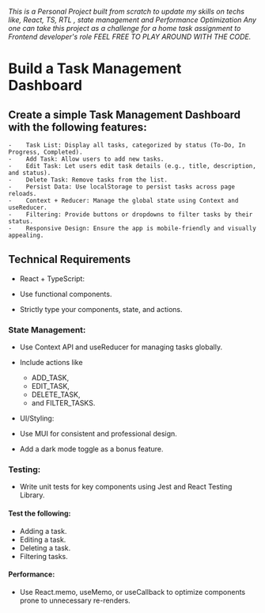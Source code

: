 <i>This is a Personal Project built from scratch to update my skills on techs like, React, TS, RTL , state management and Performance Optimization </i>
<i>Any one can take this project as a challenge for a home task assignment to Frontend developer's role</i>
<i> FEEL FREE TO PLAY AROUND WITH THE CODE.</i>

# Build a Task Management Dashboard
    
##    Create a simple Task Management Dashboard with the following features:

    -    Task List: Display all tasks, categorized by status (To-Do, In Progress, Completed).
    -    Add Task: Allow users to add new tasks.
    -    Edit Task: Let users edit task details (e.g., title, description, and status).
    -    Delete Task: Remove tasks from the list.
    -    Persist Data: Use localStorage to persist tasks across page reloads.
    -    Context + Reducer: Manage the global state using Context and useReducer.
    -    Filtering: Provide buttons or dropdowns to filter tasks by their status.
    -    Responsive Design: Ensure the app is mobile-friendly and visually appealing.
    
##  Technical Requirements

-  React + TypeScript:

-  Use functional components.
-  Strictly type your components, state, and actions.
###  State Management:

-  Use Context API and useReducer for managing tasks globally.
-  Include actions like
    -    ADD_TASK,
    -    EDIT_TASK,
    -    DELETE_TASK,
    -    and FILTER_TASKS.
-  UI/Styling:

  -  Use MUI for consistent and professional design.
  -  Add a dark mode toggle as a bonus feature.
###  Testing:

  -  Write unit tests for key components using Jest and React Testing Library.
####  Test the following:
  -  Adding a task.
  -  Editing a task.
  -  Deleting a task.
  -  Filtering tasks.
####  Performance:

  -  Use React.memo, useMemo, or useCallback to optimize components prone to unnecessary re-renders.
